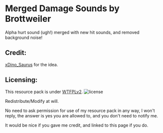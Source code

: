 Merged Damage Sounds by Brottweiler
==========

Alpha hurt sound (ugh!) merged with new hit sounds, and removed background noise!

Credit:
------
[xDino_Saurus](https://oc.tc/xDino_Saurus) for the idea.

Licensing:
------
This resource pack is under [WTFPLv2](http://www.wtfpl.net/about/).
![license](http://www.wtfpl.net/wp-content/uploads/2012/12/wtfpl-badge-1.png)

Redistribute/Modify at will.

No need to ask permission for use of my resource pack in any way, I won't reply, the answer is yes you are allowed to, and you don't need to notify me.

It would be nice if you gave me credit, and linked to this page if you do.
